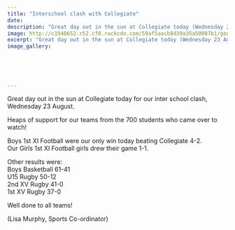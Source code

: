 ```yaml
---
title: "Interschool clash with Collegiate"
date: 
description: "Great day out in the sun at Collegiate today (Wednesday 23 August) for our inter school clash..."
image: http://c1940652.r52.cf0.rackcdn.com/59af5aacb8d39a35a50007b1/good2.340.jpg
excerpt: "Great day out in the sun at Collegiate today (Wednesday 23 August) for our inter school clash."
image_gallery:
    
    
    
    
    
---
```


<p><span>Great day out in the sun at Collegiate today for our inter school clash, Wednesday 23 August.&nbsp;</span></p>
<p><span>Heaps of support for our teams from the 700 students who came over to watch!&nbsp;</span></p>
<p><span>Boys 1st XI Football were our only win today beating Collegiate 4-2. <br />Our Girls 1st XI Football girls drew their game 1-1.</span></p>
<p><span>Other results were:</span><br /><span>Boys Basketball 61-41&nbsp;</span><span class="text_exposed_show"><br />U15 Rugby 50-12<br />2nd XV Rugby 41-0<br />1st XV Rugby 37-0&nbsp;<br /></span></p>
<p><span class="text_exposed_show">Well done to all teams!</span></p>
<p><span class="text_exposed_show">(Lisa Murphy, Sports Co-ordinator)</span></p>


